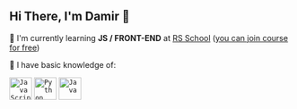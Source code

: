 ## Hi There, I'm Damir :wave:
:seedling: I'm currently learning **JS / FRONT-END** at [RS School](https://rs.school/) ([you can join course for free](https://app.rs.school/registry/student?course=js-fe-2023Q4))


:triangular_flag_on_post: I have basic knowledge of:


<a href="https://www.javascript.com"><code><img alt="JavaScript" height="40px" src="https://cdn.svgporn.com/logos/javascript.svg" /></code></a>
<a href="https://www.python.org"><code><img alt="Python" height="40px" src="https://cdn.svgporn.com/logos/python.svg" /></code></a>
<a href="https://www.java.com"><code><img alt="Java" height="40px" src="https://cdn.svgporn.com/logos/java.svg" /></code></a>
